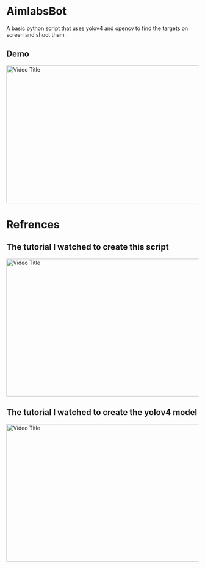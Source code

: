 # AimlabsBot
A basic python script that uses yolov4 and opencv to find the targets on screen and shoot them.
## Demo
<a href="https://www.youtube.com/watch?v=eR5q9Yutr0E">
  <img src="https://img.youtube.com/vi/eR5q9Yutr0E/0.jpg" alt="Video Title" width="640" height="360">
</a>

# Refrences
## The tutorial I watched to create this script
<a href="https://www.youtube.com/watch?v=vSi8sU3wJQ0">
  <img src="https://img.youtube.com/vi/vSi8sU3wJQ0/0.jpg" alt="Video Title" width="640" height="360">
</a>

## The tutorial I watched to create the yolov4 model
<a href="https://www.youtube.com/watch?v=RSXgyDf2ALo">
  <img src="https://img.youtube.com/vi/RSXgyDf2ALo/0.jpg" alt="Video Title" width="640" height="360">
</a>
